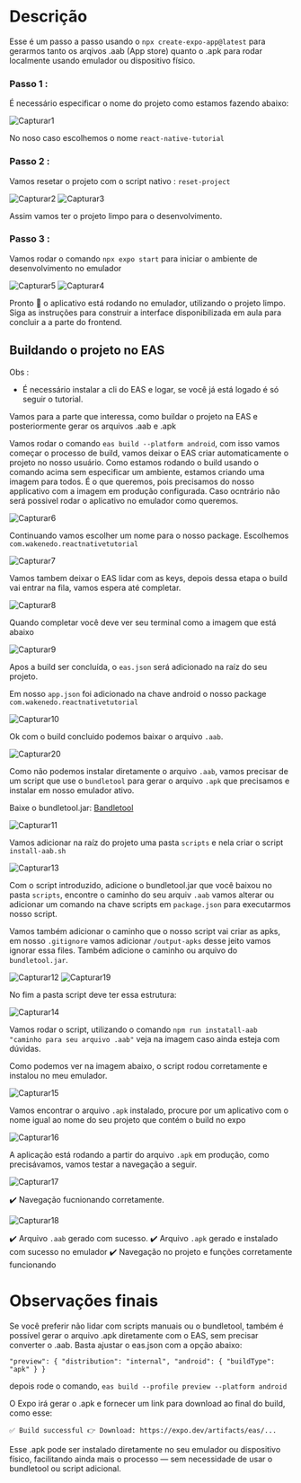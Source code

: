 # Descrição

Esse é um passo a passo usando o `npx create-expo-app@latest` para gerarmos tanto os arqivos .aab (App store) quanto o .apk para rodar localmente usando emulador ou dispositivo físico. 

### Passo 1 :
É necessário especificar o nome do projeto como estamos fazendo abaixo: 

![Capturar1](https://github.com/user-attachments/assets/e7bc6475-ecfe-46b1-a3f7-17b67744a9a2)

No noso caso escolhemos o nome `react-native-tutorial`


### Passo 2 :
Vamos resetar o projeto com o script nativo : `reset-project` 

![Capturar2](https://github.com/user-attachments/assets/55e8025d-bf3e-43c2-a75a-5e6f7309bf8c)
![Capturar3](https://github.com/user-attachments/assets/87847b15-cb49-40e2-9898-7516c80bb2d6)

Assim vamos ter o projeto limpo para o desenvolvimento.

### Passo 3 :

Vamos rodar o comando `npx expo start` para iniciar o ambiente de desenvolvimento no emulador

![Capturar5](https://github.com/user-attachments/assets/4eac619a-cae7-43d6-a697-52954be4ff70)
![Capturar4](https://github.com/user-attachments/assets/f15fc5a5-1fe4-4d2a-b0cb-7c164d647c81)

Pronto 🥳 o aplicativo está rodando no emulador, utilizando o projeto limpo.
Siga as instruções para construir a interface disponibilizada em aula para concluir a a parte do frontend.


## Buildando o projeto no EAS


Obs :
- É necessário instalar a cli do EAS e logar, se você já está logado é só seguir o tutorial.

Vamos para a parte que interessa, como buildar o projeto na EAS e posteriormente gerar os arquivos .aab e .apk

Vamos rodar o comando `eas build --platform android`, com isso vamos começar o processo de build, vamos deixar o EAS criar automaticamente o projeto no nosso usuário.
Como estamos rodando o build usando o comando acima sem especificar um ambiente, estamos criando uma imagem para todos. É o que queremos, pois precisamos do nosso applicativo com a imagem em produção configurada. 
Caso ocntrário não será possivel rodar o aplicativo no emulador como queremos.

![Capturar6](https://github.com/user-attachments/assets/02fef767-1bef-4251-9522-08f103029603)

Continuando vamos escolher um nome para o nosso package.
Escolhemos `com.wakenedo.reactnativetutorial`

![Capturar7](https://github.com/user-attachments/assets/b2d90f0a-55b4-4002-80bf-4c314a6844e8)

Vamos tambem deixar o EAS lidar com as keys, depois dessa etapa o build vai entrar na fila, vamos espera até completar.

![Capturar8](https://github.com/user-attachments/assets/864c3cfe-1ede-49ca-8f7a-1cc5fe6af55f)

Quando completar você deve ver seu terminal como a imagem que está abaixo

![Capturar9](https://github.com/user-attachments/assets/e890d0be-5e70-4edb-b077-2cd0c4bcc137)

Apos a build ser concluída, o `eas.json` será adicionado na raíz do seu projeto.

Em nosso `app.json` foi adicionado na chave android o nosso package `com.wakenedo.reactnativetutorial` 

![Capturar10](https://github.com/user-attachments/assets/810b970e-0787-42b3-9725-a6f0c5dfc7b8)

Ok com o build concluido podemos baixar o arquivo `.aab`.

![Capturar20](https://github.com/user-attachments/assets/e2b06640-b3a1-4387-afc7-d557c5747a05)

Como não podemos instalar diretamente o arquivo `.aab`, vamos precisar de um script que use o `bundletool` para gerar o arquivo `.apk` que precisamos e instalar em nosso emulador ativo.

Baixe o bundletool.jar:
[Bandletool](https://github.com/google/bundletool/releases)

![Capturar11](https://github.com/user-attachments/assets/d2072672-b4a1-4608-be65-514a658b6bf9)

Vamos adicionar na raíz do projeto uma pasta `scripts` e nela criar o script `install-aab.sh`

![Capturar13](https://github.com/user-attachments/assets/e8d9a07b-6db4-4572-8550-8723bee75abd)

Com o script introduzido, adicione o bundletool.jar que você baixou no pasta `scripts`, encontre o caminho do seu arquiv `.aab` vamos alterar ou adicionar um comando na chave scripts em `package.json` para executarmos nosso script. 

Vamos também adicionar o caminho que o nosso script vai criar as apks, em nosso `.gitignore` vamos adicionar `/output-apks` desse jeito vamos ignorar essa files. Também adicione o caminho ou arquivo do `bundletool.jar`.

![Capturar12](https://github.com/user-attachments/assets/daace1c1-ac5d-4d7f-8102-c02cf93cc9ae)
![Capturar19](https://github.com/user-attachments/assets/77a6f24e-1236-4b01-b48a-a18ed24d2ba5)

No fim a pasta script deve ter essa estrutura: 

![Capturar14](https://github.com/user-attachments/assets/a94e3036-8228-48b6-b5cf-d0d05f57cee4)

Vamos rodar o script, utilizando o comando `npm run instatall-aab "caminho para seu arquivo .aab"` veja na imagem caso ainda esteja com dúvidas.

Como podemos ver na imagem abaixo, o script rodou corretamente e instalou no meu emulador.

![Capturar15](https://github.com/user-attachments/assets/983577dc-8556-4c3f-8cef-a00c8e1f560a)

Vamos encontrar o arquivo `.apk` instalado, procure por um aplicativo com o nome igual ao nome do seu projeto que contém o build no expo 

![Capturar16](https://github.com/user-attachments/assets/58b40fa0-3615-4f49-b122-97f853451b7c)

A aplicação está rodando a partir do arquivo `.apk` em produção, como precisávamos, vamos testar a navegação a seguir.

![Capturar17](https://github.com/user-attachments/assets/f74a8914-1261-44b1-95fe-c799cf427b23)

✔️ Navegação fucnionando corretamente.

![Capturar18](https://github.com/user-attachments/assets/b4f57659-7ec6-45a2-b6f8-9142cd113e79)

✔️ Arquivo `.aab` gerado com sucesso.
✔️ Arquivo `.apk` gerado e instalado com sucesso no emulador
✔️ Navegação no projeto e funções corretamente funcionando

# Observações finais

Se você preferir não lidar com scripts manuais ou o bundletool, também é possível gerar o arquivo .apk diretamente com o EAS, sem precisar converter o .aab. Basta ajustar o eas.json com a opção abaixo:

`"preview": {
  "distribution": "internal",
  "android": {
    "buildType": "apk"
  }
}`

depois rode o comando, `eas build --profile preview --platform android`

O Expo irá gerar o .apk e fornecer um link para download ao final do build, como esse:

`
✅ Build successful
👉 Download: https://expo.dev/artifacts/eas/...
`

Esse .apk pode ser instalado diretamente no seu emulador ou dispositivo físico, facilitando ainda mais o processo — sem necessidade de usar o bundletool ou script adicional.

